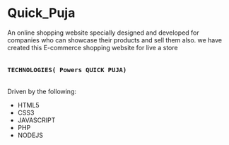 # Quick_Puja
An online shopping website specially designed and developed for companies who can showcase their products and sell them also. we have created this E-commerce shopping website for live a store
<pre><h4>TECHNOLOGIES( Powers QUICK PUJA)</h4></pre>
Driven by the following:
* HTML5
* CSS3
* JAVASCRIPT
* PHP
* NODEJS
